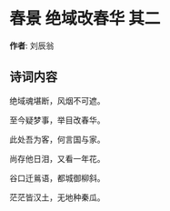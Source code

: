 # 春景 绝域改春华 其二

**作者**: 刘辰翁

## 诗词内容

绝域魂堪断，风烟不可遮。

至今疑梦事，举目改春华。

此处吾为客，何言国与家。

尚存他日泪，又看一年花。

谷口迁鶑语，都城御柳斜。

茫茫皆汉土，无地种秦瓜。

